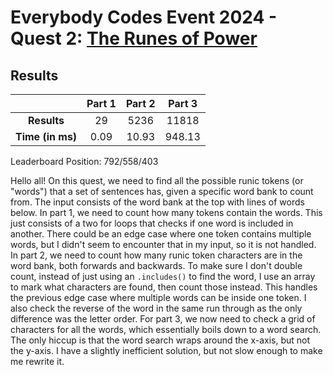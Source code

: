 # Everybody Codes Event 2024 - Quest 2: [The Runes of Power](https://everybody.codes/event/2024/quests/2)

## Results
|| **Part 1** | **Part 2** | **Part 3** |
|:--:|:---:|:---:|:---:|
| **Results** | 29 | 5236 | 11818 |
| **Time (in ms)** | 0.09 | 10.93 | 948.13 |

Leaderboard Position: 792/558/403

Hello all! On this quest, we need to find all the possible runic tokens (or "words") that a set of sentences has, given a specific word bank to count from. The input consists of the word bank at the top with lines of words below. In part 1, we need to count how many tokens contain the words. This just consists of a two for loops that checks if one word is included in another. There could be an edge case where one token contains multiple words, but I didn't seem to encounter that in my input, so it is not handled. In part 2, we need to count how many runic token characters are in the word bank, both forwards and backwards. To make sure I don't double count, instead of just using an `.includes()` to find the word, I use an array to mark what characters are found, then count those instead. This handles the previous edge case where multiple words can be inside one token. I also check the reverse of the word in the same run through as the only difference was the letter order. For part 3, we now need to check a grid of characters for all the words, which essentially boils down to a word search. The only hiccup is that the word search wraps around the x-axis, but not the y-axis. I have a slightly inefficient solution, but not slow enough to make me rewrite it. 